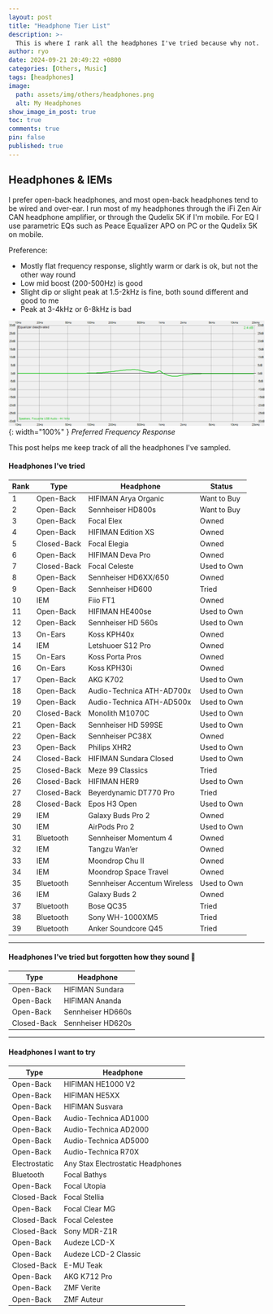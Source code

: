 ```yaml
---
layout: post
title: "Headphone Tier List"
description: >-
  This is where I rank all the headphones I've tried because why not.
author: ryo
date: 2024-09-21 20:49:22 +0800
categories: [Others, Music]
tags: [headphones]
image:
  path: assets/img/others/headphones.png
  alt: My Headphones
show_image_in_post: true
toc: true
comments: true
pin: false
published: true
---
```


## Headphones & IEMs

I prefer open-back headphones, and most open-back headphones tend to be wired and over-ear. I run most of my headphones through the iFi Zen Air CAN headphone amplifier, or through the Qudelix 5K if I'm mobile. For EQ I use parametric EQs such as Peace Equalizer APO on PC or the Qudelix 5K on mobile.

Preference:

- Mostly flat frequency response, slightly warm or dark is ok, but not the other way round
- Low mid boost (200-500Hz) is good
- Slight dip or slight peak at 1.5-2kHz is fine, both sound different and good to me
- Peak at 3-4kHz or 6-8kHz is bad

![Preferred Frequency Response](assets/img/others/fr.png){: width="100%" }
_Preferred Frequency Response_

This post helps me keep track of all the headphones I've sampled.

#### Headphones I've tried

| Rank | Type        | Headphone                    | Status      |
| ---- | ----------- | ---------------------------- | ----------- |
| 1    | Open-Back   | HIFIMAN Arya Organic         | Want to Buy |
| 2    | Open-Back   | Sennheiser HD800s            | Want to Buy |
| 3    | Open-Back   | Focal Elex                   | Owned       |
| 4    | Open-Back   | HIFIMAN Edition XS           | Owned       |
| 5    | Closed-Back | Focal Elegia                 | Owned       |
| 6    | Open-Back   | HIFIMAN Deva Pro             | Owned       |
| 7    | Closed-Back | Focal Celeste                | Used to Own |
| 8    | Open-Back   | Sennheiser HD6XX/650         | Owned       |
| 9    | Open-Back   | Sennheiser HD600             | Tried       |
| 10   | IEM         | Fiio FT1                     | Owned       |
| 11   | Open-Back   | HIFIMAN HE400se              | Used to Own |
| 12   | Open-Back   | Sennheiser HD 560s           | Used to Own |
| 13   | On-Ears     | Koss KPH40x                  | Owned       |
| 14   | IEM         | Letshuoer S12 Pro            | Owned       |
| 15   | On-Ears     | Koss Porta Pros              | Owned       |
| 16   | On-Ears     | Koss KPH30i                  | Owned       |
| 17   | Open-Back   | AKG K702                     | Used to Own |
| 18   | Open-Back   | Audio-Technica ATH-AD700x    | Used to Own |
| 19   | Open-Back   | Audio-Technica ATH-AD500x    | Used to Own |
| 20   | Closed-Back | Monolith M1070C              | Used to Own |
| 21   | Open-Back   | Sennheiser HD 599SE          | Used to Own |
| 22   | Open-Back   | Sennheiser PC38X             | Owned       |
| 23   | Open-Back   | Philips XHR2                 | Used to Own |
| 24   | Closed-Back | HIFIMAN Sundara Closed       | Used to Own |
| 25   | Closed-Back | Meze 99 Classics             | Tried       |
| 26   | Closed-Back | HIFIMAN HER9                 | Used to Own |
| 27   | Closed-Back | Beyerdynamic DT770 Pro       | Tried       |
| 28   | Closed-Back | Epos H3 Open                 | Used to Own |
| 29   | IEM         | Galaxy Buds Pro 2            | Owned       |
| 30   | IEM         | AirPods Pro 2                | Used to Own |
| 31   | Bluetooth   | Sennheiser Momentum 4        | Owned       |
| 32   | IEM         | Tangzu Wan’er                | Owned       |
| 33   | IEM         | Moondrop Chu II              | Owned       |
| 34   | IEM         | Moondrop Space Travel        | Owned       |
| 35   | Bluetooth   | Sennheiser Accentum Wireless | Used to Own |
| 36   | IEM         | Galaxy Buds 2                | Owned       |
| 37   | Bluetooth   | Bose QC35                    | Tried       |
| 38   | Bluetooth   | Sony WH-1000XM5              | Tried       |
| 39   | Bluetooth   | Anker Soundcore Q45          | Tried       |

---

#### Headphones I've tried but forgotten how they sound 🤡

| Type        | Headphone         |
| ----------- | ----------------- |
| Open-Back   | HIFIMAN Sundara   |
| Open-Back   | HIFIMAN Ananda    |
| Open-Back   | Sennheiser HD660s |
| Closed-Back | Sennheiser HD620s |

---

#### Headphones I want to try

| Type          | Headphone                         |
| ------------- | --------------------------------- |
| Open-Back     | HIFIMAN HE1000 V2                 |
| Open-Back     | HIFIMAN HE5XX                     |
| Open-Back     | HIFIMAN Susvara                   |
| Open-Back     | Audio-Technica AD1000             |
| Open-Back     | Audio-Technica AD2000             |
| Open-Back     | Audio-Technica AD5000             |
| Open-Back     | Audio-Technica R70X               |
| Electrostatic | Any Stax Electrostatic Headphones |
| Bluetooth     | Focal Bathys                      |
| Open-Back     | Focal Utopia                      |
| Closed-Back   | Focal Stellia                     |
| Open-Back     | Focal Clear MG                    |
| Closed-Back   | Focal Celestee                    |
| Closed-Back   | Sony MDR-Z1R                      |
| Open-Back     | Audeze LCD-X                      |
| Open-Back     | Audeze LCD-2 Classic              |
| Closed-Back   | E-MU Teak                         |
| Open-Back     | AKG K712 Pro                      |
| Open-Back     | ZMF Verite                        |
| Open-Back     | ZMF Auteur                        |
